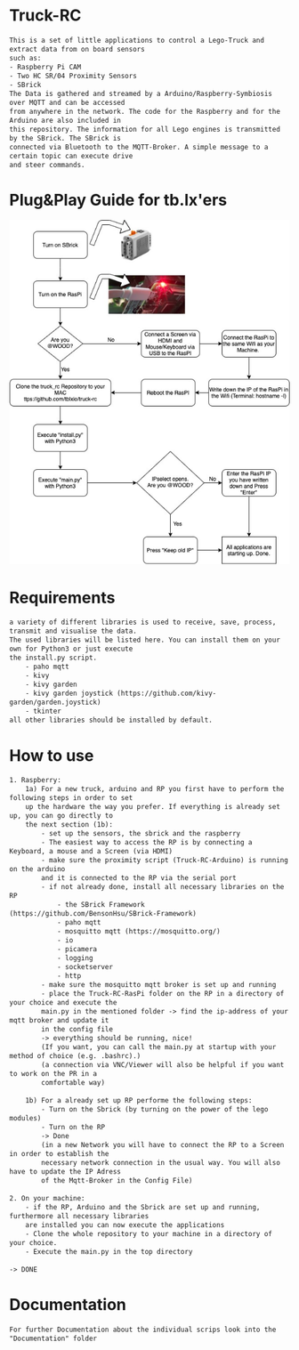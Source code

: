 # Truck-RC
    This is a set of little applications to control a Lego-Truck and extract data from on board sensors 
    such as:
    - Raspberry Pi CAM
    - Two HC SR/04 Proximity Sensors
    - SBrick
    The Data is gathered and streamed by a Arduino/Raspberry-Symbiosis over MQTT and can be accessed 
    from anywhere in the network. The code for the Raspberry and for the Arduino are also included in 
    this repository. The information for all Lego engines is transmitted by the SBrick. The SBrick is 
    connected via Bluetooth to the MQTT-Broker. A simple message to a certain topic can execute drive 
    and steer commands.
    
# Plug&Play Guide for tb.lx'ers
![Flowchart](/Img/FlowChart.jpg)

# Requirements
    a variety of different libraries is used to receive, save, process, transmit and visualise the data.
    The used libraries will be listed here. You can install them on your own for Python3 or just execute 
    the install.py script.
        - paho mqtt
        - kivy
        - kivy garden
        - kivy garden joystick (https://github.com/kivy-garden/garden.joystick)
        - tkinter
    all other libraries should be installed by default.

# How to use
    1. Raspberry:
        1a) For a new truck, arduino and RP you first have to perform the following steps in order to set 
        up the hardware the way you prefer. If everything is already set up, you can go directly to 
        the next section (1b):
            - set up the sensors, the sbrick and the raspberry
            - The easiest way to access the RP is by connecting a Keyboard, a mouse and a Screen (via HDMI)
            - make sure the proximity script (Truck-RC-Arduino) is running on the arduino
            and it is connected to the RP via the serial port
            - if not already done, install all necessary libraries on the RP
                - the SBrick Framework (https://github.com/BensonHsu/SBrick-Framework)
                - paho mqtt
                - mosquitto mqtt (https://mosquitto.org/)
                - io
                - picamera
                - logging
                - socketserver
                - http
            - make sure the mosquitto mqtt broker is set up and running
            - place the Truck-RC-RasPi folder on the RP in a directory of your choice and execute the 
            main.py in the mentioned folder -> find the ip-address of your mqtt broker and update it 
            in the config file 
            -> everything should be running, nice!
            (If you want, you can call the main.py at startup with your method of choice (e.g. .bashrc).)
            (a connection via VNC/Viewer will also be helpful if you want to work on the PR in a 
            comfortable way)
        
        1b) For a already set up RP performe the following steps:
            - Turn on the Sbrick (by turning on the power of the lego modules)
            - Turn on the RP
            -> Done
            (in a new Network you will have to connect the RP to a Screen in order to establish the 
            necessary network connection in the usual way. You will also have to update the IP Adress 
            of the Mqtt-Broker in the Config File)
            
    2. On your machine:
        - if the RP, Arduino and the Sbrick are set up and running, furthermore all necessary libraries 
        are installed you can now execute the applications
        - Clone the whole repository to your machine in a directory of your choice. 
        - Execute the main.py in the top directory
    
    -> DONE

# Documentation
    For further Documentation about the individual scrips look into the "Documentation" folder
